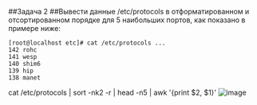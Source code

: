 ##Задача 2
##Вывести данные /etc/protocols в отформатированном и отсортированном порядке для 5 наибольших портов, как показано в примере ниже:
```
[root@localhost etc]# cat /etc/protocols ...
142 rohc
141 wesp
140 shim6
139 hip
138 manet
```
cat /etc/protocols | sort -nk2 -r | head -n5 | awk '{print $2, $1}'
![image](https://github.com/user-attachments/assets/387e5cf9-dad9-4dca-9189-f69112a927b0)
